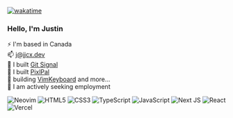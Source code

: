 [![wakatime](https://wakatime.com/badge/user/0ea7000e-4ae9-4473-9328-30dafb5cccb3.svg)](https://wakatime.com/@0ea7000e-4ae9-4473-9328-30dafb5cccb3)

### Hello, I'm Justin

⚡ I'm based in Canada<br>
📫 j@jjcx.dev<br>
🔭 I built [Git Signal](https://github.com/jjcxdev/gitsignal)<br>
🔭 I built [PixlPal](https://pixlpal.vercel.app/)<br>
🔭 building [VimKeyboard](https://www.github.com/jjcxdev/vim) and more...<br>
🤔 I am actively seeking employment<br>

![Neovim](https://img.shields.io/badge/NeoVim-%2357A143.svg?&style=for-the-badge&logo=neovim&logoColor=white)
![HTML5](https://img.shields.io/badge/HTML5-E34F26?style=for-the-badge&logo=html5&logoColor=white)
![CSS3](https://img.shields.io/badge/CSS3-1572B6?style=for-the-badge&logo=css3&logoColor=white)
![TypeScript](https://img.shields.io/badge/TypeScript-007ACC?style=for-the-badge&logo=typescript&logoColor=white)
![JavaScript](https://img.shields.io/badge/JavaScript-F7DF1E?style=for-the-badge&logo=javascript&logoColor=black)
![Next JS](https://img.shields.io/badge/Next-black?style=for-the-badge&logo=next.js&logoColor=white)
![React](https://img.shields.io/badge/React-20232A?style=for-the-badge&logo=react&logoColor=61DAFB)
![Vercel](https://img.shields.io/badge/Vercel-000000?style=for-the-badge&logo=vercel&logoColor=white)



<!--
**jjcxdev/jjcxdev** is a ✨ _special_ ✨ repository because its `README.md` (this file) appears on your GitHub profile.

Here are some ideas to get you started:

- 🔭 I’m currently working on ...
- 🌱 I’m currently learning ...
- 👯 I’m looking to collaborate on ...
- 🤔 I’m looking for help with ...
- 💬 Ask me about ...
- 📫 How to reach me: ...
- 😄 Pronouns: ...
- ⚡ Fun fact: ...
-->
